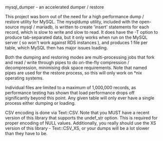 mysql_dumper - an accelerated dumper / restore

This project was born out of the need for a high performance dump / restore utility for MySQL.
The mysqldump utility, included with the open-source mysql / mariadb, is written to
create 'insert' statements for each record, which is slow to write and slow to read. It does
have the -T option to produce tab-separated data, but it only works when run on the MySQL
server ( so won't work against RDS instances ), and produces 1 file per table, which MySQL
then has major issues loading.

Both the dumping and restoring modes are multi-processing jobs that fork and read / write
through pipes to do on-the-fly compression / decompression, minimising disk space requirements.
Note that named pipes are used for the restore process, so this will only work on *nix
operating systems.

Individual files are limited to a maximum of 1,000,000 records, as performance testing has shown
that load performance drops off significantly beyond this point. Any given table will only
ever have a single process either dumping or loading.

CSV encoding is done via Text::CSV. Note that you MUST have a recent version of this library
that supports the undef_str option. This is required for proper encoding of NULL values.
Additionally, you really should use the XS version of this library - Text::CSV_XS, or
your dumps will be a lot slower than they have to be.

